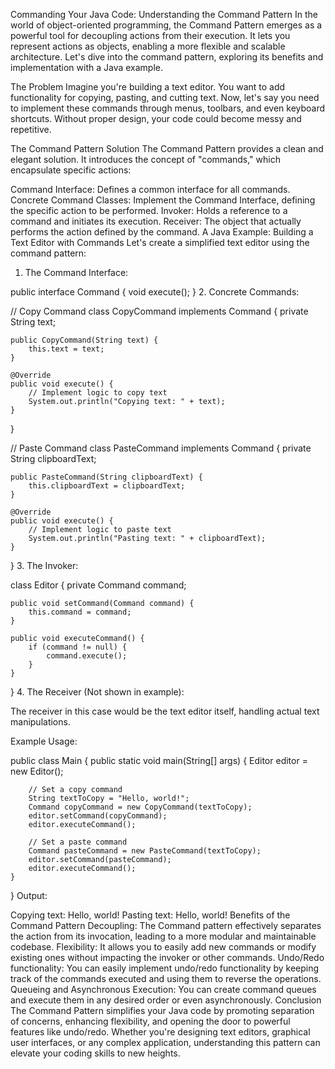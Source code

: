 Commanding Your Java Code: Understanding the Command Pattern
In the world of object-oriented programming, the Command Pattern emerges as a powerful tool for decoupling actions from their execution. It lets you represent actions as objects, enabling a more flexible and scalable architecture. Let's dive into the command pattern, exploring its benefits and implementation with a Java example.

The Problem
Imagine you're building a text editor. You want to add functionality for copying, pasting, and cutting text. Now, let's say you need to implement these commands through menus, toolbars, and even keyboard shortcuts. Without proper design, your code could become messy and repetitive.

The Command Pattern Solution
The Command Pattern provides a clean and elegant solution. It introduces the concept of "commands," which encapsulate specific actions:

Command Interface: Defines a common interface for all commands.
Concrete Command Classes: Implement the Command Interface, defining the specific action to be performed.
Invoker: Holds a reference to a command and initiates its execution.
Receiver: The object that actually performs the action defined by the command.
A Java Example: Building a Text Editor with Commands
Let's create a simplified text editor using the command pattern:

1. The Command Interface:

public interface Command {
    void execute();
}
2. Concrete Commands:

// Copy Command
class CopyCommand implements Command {
    private String text;
    
    public CopyCommand(String text) {
        this.text = text;
    }

    @Override
    public void execute() {
        // Implement logic to copy text 
        System.out.println("Copying text: " + text);
    }
}

// Paste Command
class PasteCommand implements Command {
    private String clipboardText;

    public PasteCommand(String clipboardText) {
        this.clipboardText = clipboardText;
    }

    @Override
    public void execute() {
        // Implement logic to paste text 
        System.out.println("Pasting text: " + clipboardText);
    }
}
3. The Invoker:

class Editor {
    private Command command;

    public void setCommand(Command command) {
        this.command = command;
    }

    public void executeCommand() {
        if (command != null) {
            command.execute();
        }
    }
}
4. The Receiver (Not shown in example):

The receiver in this case would be the text editor itself, handling actual text manipulations.

Example Usage:

public class Main {
    public static void main(String[] args) {
        Editor editor = new Editor();
        
        // Set a copy command
        String textToCopy = "Hello, world!";
        Command copyCommand = new CopyCommand(textToCopy);
        editor.setCommand(copyCommand);
        editor.executeCommand();

        // Set a paste command
        Command pasteCommand = new PasteCommand(textToCopy);
        editor.setCommand(pasteCommand);
        editor.executeCommand();
    }
}
Output:

Copying text: Hello, world!
Pasting text: Hello, world!
Benefits of the Command Pattern
Decoupling: The Command pattern effectively separates the action from its invocation, leading to a more modular and maintainable codebase.
Flexibility: It allows you to easily add new commands or modify existing ones without impacting the invoker or other commands.
Undo/Redo functionality: You can easily implement undo/redo functionality by keeping track of the commands executed and using them to reverse the operations.
Queueing and Asynchronous Execution: You can create command queues and execute them in any desired order or even asynchronously.
Conclusion
The Command Pattern simplifies your Java code by promoting separation of concerns, enhancing flexibility, and opening the door to powerful features like undo/redo. Whether you're designing text editors, graphical user interfaces, or any complex application, understanding this pattern can elevate your coding skills to new heights.